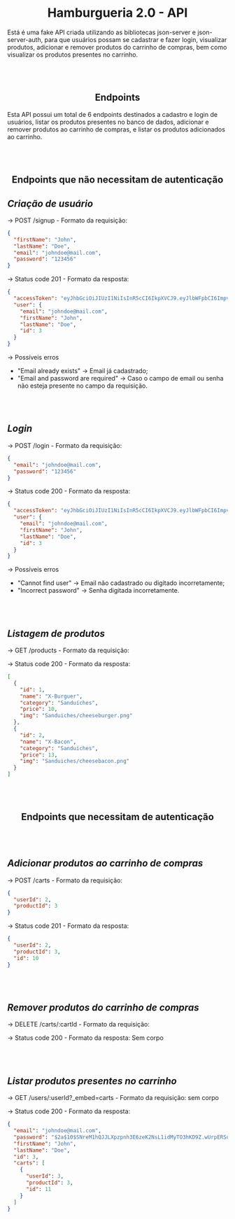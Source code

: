 <h1 align="center"><strong>Hamburgueria 2.0 - API</strong></h1>

Está é uma fake API criada utilizando as bibliotecas json-server e json-server-auth, para que usuários possam se cadastrar e fazer login, visualizar produtos, adicionar e remover produtos do carrinho de compras, bem como visualizar os produtos presentes no carrinho.

<br/>
<br/>

<h2 align="center"><strong>Endpoints</strong></h2>

Esta API possui um total de 6 endpoints destinados a cadastro e login de usuários, listar os produtos presentes no banco de dados, adicionar e remover produtos ao carrinho de compras, e listar os produtos adicionados ao carrinho.

<br/>
<br/>

<h2 align="center">Endpoints que não necessitam de autenticação</h2>

## _Criação de usuário_

-> POST /signup - Formato da requisição:

```json
{
  "firstName": "John",
  "lastName": "Doe",
  "email": "johndoe@mail.com",
  "password": "123456"
}
```

-> Status code 201 - Formato da resposta:

```json
{
  "accessToken": "eyJhbGciOiJIUzI1NiIsInR5cCI6IkpXVCJ9.eyJlbWFpbCI6ImpvaG5kb2VAbWFpbC5jb20iLCJpYXQiOjE2NDI2OTEzMDUsImV4cCI6MTY0MjY5NDkwNSwic3ViIjoiMyJ9.N9ganD_bsI8eqT4Qg8dCs11YSdzhPnAMy0k64bIvyus",
  "user": {
    "email": "johndoe@mail.com",
    "firstName": "John",
    "lastName": "Doe",
    "id": 3
  }
}
```

-> Possíveis erros

- "Email already exists" -> Email já cadastrado;
- "Email and password are required" -> Caso o campo de email ou senha não esteja presente no campo da requisição.

<br/>
<br/>

## _Login_

-> POST /login - Formato da requisição:

```json
{
  "email": "johndoe@mail.com",
  "password": "123456"
}
```

-> Status code 200 - Formato da resposta:

```json
{
  "accessToken": "eyJhbGciOiJIUzI1NiIsInR5cCI6IkpXVCJ9.eyJlbWFpbCI6ImpvaG5kb2VAbWFpbC5jb20iLCJpYXQiOjE2NDI2OTIzODQsImV4cCI6MTY0MjY5NTk4NCwic3ViIjoiMyJ9.cElHg0CvBZx_aCyw1Utuqp7AXjcQUXyLpjE6UvQ0NCw",
  "user": {
    "email": "johndoe@mail.com",
    "firstName": "John",
    "lastName": "Doe",
    "id": 3
  }
}
```

-> Possíveis erros

- "Cannot find user" -> Email não cadastrado ou digitado incorretamente;
- "Incorrect password" -> Senha digitada incorretamente.

<br/>
<br/>

## _Listagem de produtos_

-> GET /products - Formato da requisição:

-> Status code 200 - Formato da resposta:

```json
[
  {
    "id": 1,
    "name": "X-Burguer",
    "category": "Sanduíches",
    "price": 10,
    "img": "Sanduiches/cheeseburger.png"
  },
  {
    "id": 2,
    "name": "X-Bacon",
    "category": "Sanduíches",
    "price": 13,
    "img": "Sanduiches/cheesebacon.png"
  }
]
```

<br/>
<br/>

<h2 align="center">Endpoints que necessitam de autenticação</h2>

<br/>
<br/>

## _Adicionar produtos ao carrinho de compras_

-> POST /carts - Formato da requisição:

```json
{
  "userId": 2,
  "productId": 3
}
```

-> Status code 201 - Formato da resposta:

```json
{
  "userId": 2,
  "productId": 3,
  "id": 10
}
```

<br/>
<br/>

## _Remover produtos do carrinho de compras_

-> DELETE /carts/:cartId - Formato da requisição:

-> Status code 200 - Formato da resposta: Sem corpo

<br/>
<br/>

## _Listar produtos presentes no carrinho_

-> GET /users/:userId?\_embed=carts - Formato da requisição: sem corpo

-> Status code 200 - Formato da resposta:

```json
{
  "email": "johndoe@mail.com",
  "password": "$2a$10$SNreM1hQJJLXpzpnh3E6zeK2NsL1idMyTO3hKD9Z.wUrpERSoVjyW",
  "firstName": "John",
  "lastName": "Doe",
  "id": 3,
  "carts": [
    {
      "userId": 3,
      "productId": 3,
      "id": 11
    }
  ]
}
```
